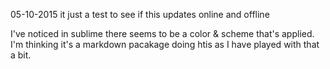 05-10-2015
it just a test to see if this updates online and offline

I've noticed in sublime there seems to be a color & scheme that's applied. I'm thinking it's a markdown pacakage doing htis as I have played with that a bit.